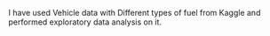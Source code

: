 I have used Vehicle data with Different types of fuel from Kaggle and performed exploratory data analysis on it. 
